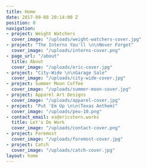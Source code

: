 ```yaml
---
title: Home
date: 2017-09-08 20:14:00 Z
position: 0
navigation:
- project: Weight Watchers
  cover_image: "/uploads/weight-watchers-cover.jpg"
- project: "The Interns You'll \n\nNever Forget"
  cover_image: "/uploads/interns-cover.png"
- page_url: "/about"
  title: About
  cover_image: "/uploads/eric-cover.jpg"
- project: "City-Wide \n\nGarage Sale"
  cover_image: "/uploads/city-wide-cover.jpg"
- project: Summer Moon Coffee
  cover_image: "/uploads/summer-moon-cover.jpg"
- project: Apparel Art Designs
  cover_image: "/uploads/apparel-cover.jpg"
- project: "Put 'Em Up \n\n(Texas Anthem)"
  cover_image: "/uploads/peu-10.png"
- contact_email: es@ericstern.works
  title: Let's Do Work
  cover_image: "/uploads/contact-cover.png"
- project: Foremost
  cover_image: "/uploads/foremost-cover.jpg"
- project: Catch
  cover_image: "/uploads/catch-cover.jpg"
layout: home
---
```



